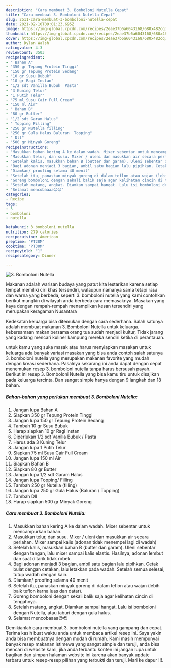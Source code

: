 ```yaml
---
description: "Cara membuat 3. Bomboloni Nutella Cepat"
title: "Cara membuat 3. Bomboloni Nutella Cepat"
slug: 2511-cara-membuat-3-bomboloni-nutella-cepat
date: 2021-02-10T09:01:23.695Z
image: https://img-global.cpcdn.com/recipes/2eae37b6a6043168/680x482cq70/3-bomboloni-nutella-foto-resep-utama.jpg
thumbnail: https://img-global.cpcdn.com/recipes/2eae37b6a6043168/680x482cq70/3-bomboloni-nutella-foto-resep-utama.jpg
cover: https://img-global.cpcdn.com/recipes/2eae37b6a6043168/680x482cq70/3-bomboloni-nutella-foto-resep-utama.jpg
author: Dylan Walsh
ratingvalue: 4.3
reviewcount: 3503
recipeingredient:
- " Bahan A"
- "350 gr Tepung Protein Tinggi"
- "150 gr Tepung Protein Sedang"
- "10 gr Susu Bubuk"
- "10 gr Ragi Instan"
- "1/2 sdt Vanilla Bubuk  Pasta"
- "3 Kuning Telur"
- "1 Putih Telur"
- "75 ml Susu Cair Full Cream"
- "150 ml Air"
- " Bahan B"
- "80 gr Butter"
- "1/2 sdt Garam Halus"
- " Topping Filling"
- "250 gr Nutella filling"
- "250 gr Gula Halus Baluran  Topping"
- " Dll"
- "500 gr Minyak Goreng"
recipeinstructions:
- "Masukkan bahan kering A ke dalam wadah. Mixer sebentar untuk mencampurkan bahan."
- "Masukkan telur, dan susu. Mixer / uleni dan masukkan air secara perlahan. Mixer sampai kalis (adonan tidak menempel lagi di wadah)"
- "Setelah kalis, masukkan bahan B (butter dan garam). Uleni sebentar dengan tangan, lalu mixer sampai kalis elastis. Hasilnya, adonan lembut dan saat ditarik tidak robek."
- "Bagi adonan menjadi 3 bagian, ambil satu bagian lalu pipihkan. Cetak bulat dengan cetakan, lalu letakkan pada wadah. Setelah semua selesai, tutup wadah dengan kain."
- "Diamkan/ proofing selama 40 menit"
- "Setelah itu, panaskan minyak goreng di dalam teflon atau wajan (lebih baik teflon karna luas dan datar)."
- "Goreng bomboloni dengan sekali balik saja agar kelihatan cincin di tengahnya."
- "Setelah matang, angkat. Diamkan sampai hangat. Lalu isi bomboloni dengan Nutella, atau taburi dengan gula halus."
- "Selamat mencobaaaa😍😍"
categories:
- Recipe
tags:
- 3
- bomboloni
- nutella

katakunci: 3 bomboloni nutella 
nutrition: 279 calories
recipecuisine: American
preptime: "PT28M"
cooktime: "PT30M"
recipeyield: "1"
recipecategory: Dinner

---
```



![3. Bomboloni Nutella](https://img-global.cpcdn.com/recipes/2eae37b6a6043168/680x482cq70/3-bomboloni-nutella-foto-resep-utama.jpg)

Makanan adalah warisan budaya yang patut kita lestarikan karena setiap tempat memiliki ciri khas tersendiri, walaupun namanya sama tetapi rasa dan warna yang berbeda, seperti 3. bomboloni nutella yang kami contohkan berikut mungkin di wilayah anda berbeda cara memasaknya. Masakan yang kaya dengan rempah-rempah menampilkan kesan tersendiri yang merupakan keragaman Nusantara



Kedekatan keluarga bisa ditemukan dengan cara sederhana. Salah satunya adalah membuat makanan 3. Bomboloni Nutella untuk keluarga. kebersamaan makan bersama orang tua sudah menjadi kultur, Tidak jarang yang kadang mencari kuliner kampung mereka sendiri ketika di perantauan.

untuk kamu yang suka masak atau harus menyiapkan masakan untuk keluarga ada banyak variasi masakan yang bisa anda contoh salah satunya 3. bomboloni nutella yang merupakan makanan favorite yang mudah dengan kreasi sederhana. Pasalnya sekarang ini anda dapat dengan cepat menemukan resep 3. bomboloni nutella tanpa harus bersusah payah.
Berikut ini resep 3. Bomboloni Nutella yang bisa kamu tiru untuk disajikan pada keluarga tercinta. Dan sangat simple hanya dengan 9 langkah dan 18 bahan.


<!--inarticleads1-->

##### Bahan-bahan yang perlukan membuat 3. Bomboloni Nutella:

1. Jangan lupa  Bahan A
1. Siapkan 350 gr Tepung Protein Tinggi
1. Jangan lupa 150 gr Tepung Protein Sedang
1. Tambah 10 gr Susu Bubuk
1. Harap siapkan 10 gr Ragi Instan
1. Diperlukan 1/2 sdt Vanilla Bubuk / Pasta
1. Harus ada 3 Kuning Telur
1. Jangan lupa 1 Putih Telur
1. Siapkan 75 ml Susu Cair Full Cream
1. Jangan lupa 150 ml Air
1. Siapkan  Bahan B
1. Siapkan 80 gr Butter
1. Jangan lupa 1/2 sdt Garam Halus
1. Jangan lupa  Topping/ Filling
1. Tambah 250 gr Nutella (filling)
1. Jangan lupa 250 gr Gula Halus (Baluran / Topping)
1. Tambah  Dll
1. Harap siapkan 500 gr Minyak Goreng




<!--inarticleads2-->

##### Cara membuat  3. Bomboloni Nutella:

1. Masukkan bahan kering A ke dalam wadah. Mixer sebentar untuk mencampurkan bahan.
1. Masukkan telur, dan susu. Mixer / uleni dan masukkan air secara perlahan. Mixer sampai kalis (adonan tidak menempel lagi di wadah)
1. Setelah kalis, masukkan bahan B (butter dan garam). Uleni sebentar dengan tangan, lalu mixer sampai kalis elastis. Hasilnya, adonan lembut dan saat ditarik tidak robek.
1. Bagi adonan menjadi 3 bagian, ambil satu bagian lalu pipihkan. Cetak bulat dengan cetakan, lalu letakkan pada wadah. Setelah semua selesai, tutup wadah dengan kain.
1. Diamkan/ proofing selama 40 menit
1. Setelah itu, panaskan minyak goreng di dalam teflon atau wajan (lebih baik teflon karna luas dan datar).
1. Goreng bomboloni dengan sekali balik saja agar kelihatan cincin di tengahnya.
1. Setelah matang, angkat. Diamkan sampai hangat. Lalu isi bomboloni dengan Nutella, atau taburi dengan gula halus.
1. Selamat mencobaaaa😍😍




Demikianlah cara membuat 3. bomboloni nutella yang gampang dan cepat. Terima kasih buat waktu anda untuk membaca artikel resep ini. Saya yakin anda bisa membuatnya dengan mudah di rumah. Kami masih mempunyai banyak resep makanan istimewa yang sangat simple dan teruji, anda bisa mencari di website kami, jika anda terbantu konten ini jangan lupa untuk bagikan dan simpan halaman website ini karena akan banyak update terbaru untuk resep-resep pilihan yang terbukti dan teruji. Mari ke dapur !!!. 
